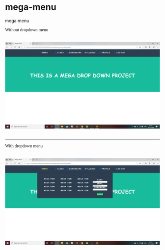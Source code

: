 # mega-menu
mega menu
<p style="font-family: 'Galada', cursive">Without dropdown menu</p><br>
<img src="pic/shoot 1.png"><br><br><hr>
<p style="font-family: 'Galada', cursive">With dropdown menu</p><br>
<img src="pic/shoot2.png">
